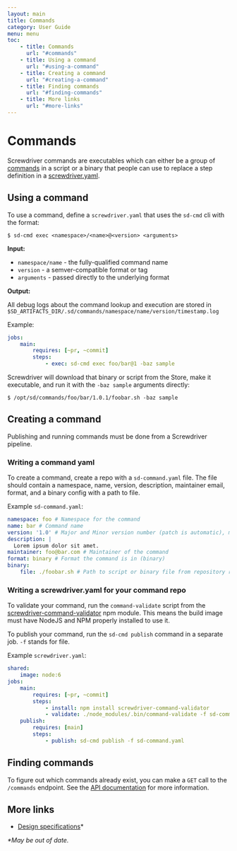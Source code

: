 ```yaml
---
layout: main
title: Commands
category: User Guide
menu: menu
toc:
    - title: Commands
      url: "#commands"
    - title: Using a command
      url: "#using-a-command"
    - title: Creating a command
      url: "#creating-a-command"
    - title: Finding commands
      url: "#finding-commands"
    - title: More links
      url: "#more-links"
---
```

# Commands

Screwdriver commands are executables which can either be a group of [commands](https://en.wikipedia.org/wiki/Command_(computing)) in a script or a binary that people can use to replace a step definition in a [screwdriver.yaml](./configuration).

## Using a command

To use a command, define a `screwdriver.yaml` that uses the `sd-cmd` cli with the format:

```
$ sd-cmd exec <namespace>/<name>@<version> <arguments>
```

__Input:__

- `namespace/name` - the fully-qualified command name
- `version` - a semver-compatible format or tag
- `arguments` - passed directly to the underlying format

__Output:__

All debug logs about the command lookup and execution are stored in `$SD_ARTIFACTS_DIR/.sd/commands/namespace/name/version/timestamp.log`

Example:
```yaml
jobs:
    main:
        requires: [~pr, ~commit]
        steps:
            - exec: sd-cmd exec foo/bar@1 -baz sample
```

Screwdriver will download that binary or script from the Store, make it executable, and run it with the `-baz sample` arguments directly:
```
$ /opt/sd/commands/foo/bar/1.0.1/foobar.sh -baz sample
```

## Creating a command

Publishing and running commands must be done from a Screwdriver pipeline.

### Writing a command yaml

To create a command, create a repo with a `sd-command.yaml` file. The file should contain a namespace, name, version, description, maintainer email, format, and a binary config with a path to file.

Example `sd-command.yaml`:

```yaml
namespace: foo # Namespace for the command
name: bar # Command name
version: '1.0' # Major and Minor version number (patch is automatic), must be a string
description: |
  Lorem ipsum dolor sit amet.
maintainer: foo@bar.com # Maintainer of the command
format: binary # Format the command is in (binary)
binary:
    file: ./foobar.sh # Path to script or binary file from repository root
```

### Writing a screwdriver.yaml for your command repo

To validate your command, run the `command-validate` script from the [screwdriver-command-validator](https://github.com/screwdriver-cd/command-validator) npm module. This means the build image must have NodeJS and NPM properly installed to use it.

To publish your command, run the `sd-cmd publish` command in a separate job. `-f` stands for file.

Example `screwdriver.yaml`:
```yaml
shared:
    image: node:6
jobs:
    main:
        requires: [~pr, ~commit]
        steps:
            - install: npm install screwdriver-command-validator
            - validate: ./node_modules/.bin/command-validate -f sd-command.yaml
    publish:
        requires: [main]
        steps:
            - publish: sd-cmd publish -f sd-command.yaml
```

## Finding commands

To figure out which commands already exist, you can make a `GET` call to the `/commands` endpoint. See the [API documentation](./api) for more information.

## More links
- [Design specifications](https://github.com/screwdriver-cd/screwdriver/blob/master/design/commands.md)*

_*May be out of date._
